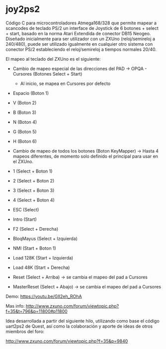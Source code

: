 # joy2ps2

Código C para microcontroladores Atmega168/328 que permite mapear a scancodes de teclado PS/2 un interface de Joystick de 6 botones + select + start, basado en la norma Atari Extendida de conector DB15 Neogeo. Diseñado inicialmente para ser utilizador con un ZXUno (reloj/semireloj a 240/480), puede ser utilizado igualmente en cualquier otro sistema con conector PS/2 estableciendo el reloj/semireloj a tiempos normales 20/40.

El mapeo al teclado del ZXUno es el siguiente:

* Cambio de mapeo especial de las direcciones del PAD -> OPQA - Cursores (Botones Select + Start)
  * Al inicio, se mapea en Cursores por defecto
* Espacio (Boton 1)
* V (Boton 2)
* B (Boton 3)
* N (Boton 4)
* G (Boton 5)
* H (Boton 6)

* Cambio de mapeo de todos los botones (Boton KeyMapper) -> Hasta 4 mapeos diferentes, de momento solo definido el principal para usar en el ZXUno.

* 1 (Select + Boton 1) 
* 2 (Select + Boton 2)
* 3 (Select + Boton 3)
* 4 (Select + Boton 4)
  
* ESC (Select)
* Intro (Start)
* F2 (Select + Derecha)
* BloqMayus (Select + Izquierda)
  
* NMI (Start + Boton 1)
* Load 128K (Start + Izquierda)
* Load 48K (Start + Derecha)
* Reset (Select + Arriba) -> se cambia el mapeo del pad a Cursores
* MasterReset (Select + Abajo) -> se cambia el mapeo del pad a Cursores

Demo: https://youtu.be/GII2eh_ROhA

Mas info: http://www.zxuno.com/forum/viewtopic.php?f=35&t=796&p=11800#p11800

Idea desarrollada a partir del siguiente hilo, utilizando como base el código uart2ps2 de Quest, así como la colaboración y aporte de ideas de otros miembros del foro:

http://www.zxuno.com/forum/viewtopic.php?f=35&p=9840

